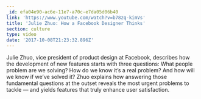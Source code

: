 ```yaml
---
_id: efa04e90-ac6e-11e7-a70c-e7da05d06b40
link: 'https://www.youtube.com/watch?v=b78zq-kimVs'
title: 'Julie Zhuo: How a Facebook Designer Thinks'
section: culture
type: video
date: '2017-10-08T21:23:32.896Z'
---
```

Julie Zhuo, vice president of product design at Facebook, describes how the development of new features starts with three questions: What people problem are we solving? How do we know it’s a real problem? And how will we know if we’ve solved it? Zhuo explains how answering those fundamental questions at the outset reveals the most urgent problems to tackle — and yields features that truly enhance user satisfaction.